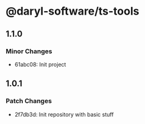 # @daryl-software/ts-tools

## 1.1.0

### Minor Changes

- 61abc08: Init project

## 1.0.1

### Patch Changes

- 2f7db3d: Init repository with basic stuff
